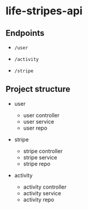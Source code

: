 # life-stripes-api

## Endpoints

* `/user`

* `/activity`

* `/stripe`



## Project structure

- user
  - user controller
  - user service
  - user repo

- stripe
  - stripe controller
  - stripe service
  - stripe repo

- activity
  - activity controller
  - activity service
  - activity repo